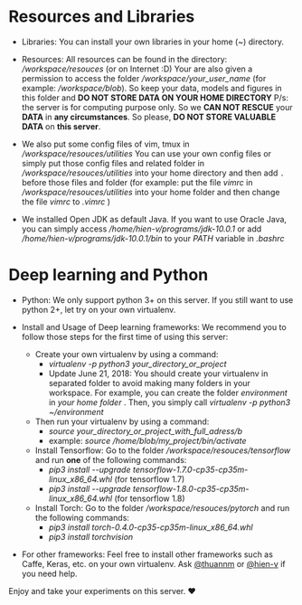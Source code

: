 
 # Resources and Libraries
- Libraries:
  You can install your own libraries in your home (~) directory.
  
- Resources:
  All resources can be found in the directory: */workspace/resouces* (or on Internet :D)
  Your are also given a permission to access the folder */workspace/your_user_name* (for example: */workspace/blob*). So keep your data, models and figures in this folder and **DO NOT STORE DATA ON YOUR HOME DIRECTORY**
  P/s: the server is for computing purpose only. So we **CAN NOT RESCUE** your **DATA** in **any circumstances**. So please, **DO NOT STORE VALUABLE DATA** on **this server**. 
  
- We also put some config files of vim, tmux in */workspace/resouces/utilities* 
  You can use your own config files or simply put those config files and related folder in */workspace/resouces/utilities* into your home directory and then add `.` before those files and folder (for example: put the file *vimrc* in */workspace/resouces/utilities* into your home folder and then change the file *vimrc* to *.vimrc* )
- We installed Open JDK as default Java. If you want to use Oracle Java, you can simply access */home/hien-v/programs/jdk-10.0.1* or add */home/hien-v/programs/jdk-10.0.1/bin* to your _PATH_ variable in *.bashrc*

# Deep learning and Python
- Python:  We only support python 3+ on this server. If you still want to use python 2+, let try on your own virtualenv.
  
- Install and Usage of Deep learning frameworks: We recommend you to follow those steps for the first time of using this server:
    * Create your own virtualenv by using a command:
        * *virtualenv -p python3 your_directory_or_project*
        * Update June 21, 2018: You should create your virtualenv in separated folder to avoid making many folders in your workspace. For example, you can create the folder *environment* in *your home folder* . Then, you simply call *virtualenv -p python3 ~/environment*
    * Then run your virtualenv by using a command:
        * *source your_directory_or_project_with_full_adress/b*
        * example: _source /home/blob/my_project/bin/activate_
    * Install Tensorflow: Go to the folder */workspace/resouces/tensorflow* and run **one** of the following commands:
      * *pip3 install --upgrade tensorflow-1.7.0-cp35-cp35m-linux_x86_64.whl* (for tensorflow 1.7)
      * *pip3 install --upgrade tensorflow-1.8.0-cp35-cp35m-linux_x86_64.whl* (for tensorflow 1.8)
    * Install Torch: Go to the folder */workspace/resouces/pytorch* and run the following commands:
      * *pip3 install torch-0.4.0-cp35-cp35m-linux_x86_64.whl*
      * *pip3 install torchvision*
 - For other frameworks: Feel free to install other frameworks such as Caffe, Keras, etc. on your own virtualenv. Ask [@thuannm](athuan255@gmail.com)  or [@hien-v](hienvuhuy@gmail.com) if you need help.
 
 
        
Enjoy and take your experiments on this server. :heart:
